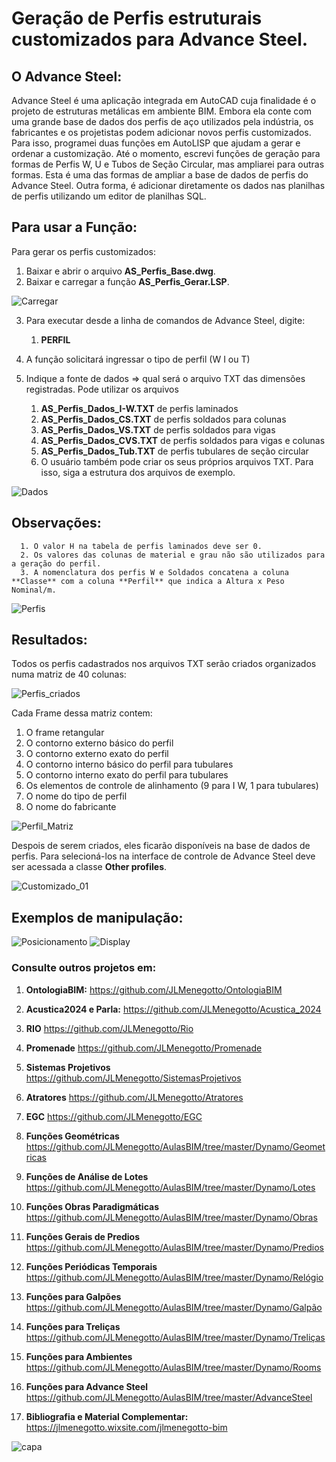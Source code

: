 # Geração de Perfis estruturais customizados para Advance Steel.

## O Advance Steel:
Advance Steel é uma aplicação integrada em AutoCAD cuja finalidade é o projeto de estruturas metálicas em ambiente BIM.
Embora ela conte com uma grande base de dados dos perfis de aço utilizados pela indústria, os fabricantes e os projetistas podem 
adicionar novos perfis customizados. Para isso, programei duas funções em AutoLISP que ajudam a gerar e ordenar a customização.
Até o momento, escrevi funções de geração para formas de Perfis W, U e Tubos de Seção Circular, mas ampliarei para outras formas. 
Esta é uma das formas de ampliar a base de dados de perfis do Advance Steel. Outra forma, é adicionar diretamente os dados 
nas planilhas de perfis utilizando um editor de planilhas SQL.

## Para usar a Função:
Para gerar os perfis customizados:

1. Baixar e abrir o arquivo   **AS_Perfis_Base.dwg**.
2. Baixar e carregar a função **AS_Perfis_Gerar.LSP**.
   
![Carregar](https://github.com/JLMenegotto/AulasBIM/assets/9437020/eca90b1a-1cb8-46f2-9723-9bd8363a8ccd)

3. Para executar desde a linha de comandos de Advance Steel, digite:
      1. **PERFIL**
         
4. A função solicitará ingressar o tipo de perfil (W I ou T)
5. Indique a fonte de dados => qual será o arquivo TXT das dimensões registradas.
   Pode utilizar os arquivos
     1. **AS_Perfis_Dados_I-W.TXT** de perfis laminados
     2. **AS_Perfis_Dados_CS.TXT**  de perfis soldados para colunas
     3. **AS_Perfis_Dados_VS.TXT**  de perfis soldados para vigas
     4. **AS_Perfis_Dados_CVS.TXT** de perfis soldados para vigas e colunas 
     5. **AS_Perfis_Dados_Tub.TXT** de perfis tubulares de seção circular
     6. O usuário também pode criar os seus próprios arquivos TXT. Para isso, siga a estrutura dos arquivos de exemplo. 

![Dados](https://github.com/JLMenegotto/AulasBIM/assets/9437020/91f4e98f-6b04-498f-9baa-fddf7ba9eeb6)

## Observações:
      1. O valor H na tabela de perfis laminados deve ser 0. 
      2. Os valores das colunas de material e grau não são utilizados para a geração do perfil.
      3. A nomenclatura dos perfis W e Soldados concatena a coluna **Classe** com a coluna **Perfil** que indica a Altura x Peso Nominal/m.

![Perfis](https://github.com/JLMenegotto/AulasBIM/assets/9437020/7d3b8544-b4d3-4ac7-9e7f-d729d9d43ab8)

## Resultados:
Todos os perfis cadastrados nos arquivos TXT serão criados organizados numa matriz de 40 colunas: 

![Perfis_criados](https://github.com/JLMenegotto/AulasBIM/assets/9437020/7bcc816d-9b52-44bd-902d-df1451759dcc)

Cada Frame dessa matriz contem:

 1. O frame retangular
 2. O contorno externo básico do perfil
 3. O contorno externo exato do perfil
 4. O contorno interno básico do perfil para tubulares
 5. O contorno interno exato do perfil para tubulares
 6. Os elementos de controle de alinhamento (9 para I W, 1 para tubulares)
 7. O nome do tipo de perfil
 8. O nome do fabricante 

![Perfil_Matriz](https://github.com/JLMenegotto/AulasBIM/assets/9437020/b36e6026-9368-4e61-86e4-510b3b2aaf49)

Despois de serem criados, eles ficarão disponíveis na base de dados de perfis. 
Para selecioná-los na interface de controle de Advance Steel deve ser acessada a classe **Other profiles**.

![Customizado_01](https://github.com/JLMenegotto/AulasBIM/assets/9437020/e560c753-6c1b-49bd-84cc-c17f1eb77144)

## Exemplos de manipulação:

![Posicionamento](https://github.com/JLMenegotto/AulasBIM/assets/9437020/952b3069-d0cd-41d7-b8a7-a0c3dc976a03)
![Display](https://github.com/JLMenegotto/AulasBIM/assets/9437020/b1892d25-b9e8-4653-850e-af123a5e5e37)

### Consulte outros projetos em:
  
   1. **OntologiaBIM:**         https://github.com/JLMenegotto/OntologiaBIM
   2. **Acustica2024 e Parla:** https://github.com/JLMenegotto/Acustica_2024
   3. **RIO**                   https://github.com/JLMenegotto/Rio
   4. **Promenade**             https://github.com/JLMenegotto/Promenade
   5. **Sistemas Projetivos**   https://github.com/JLMenegotto/SistemasProjetivos
   6. **Atratores**             https://github.com/JLMenegotto/Atratores
   7. **EGC**                   https://github.com/JLMenegotto/EGC

   8. **Funções Geométricas**          https://github.com/JLMenegotto/AulasBIM/tree/master/Dynamo/Geometricas
   9. **Funções de Análise de Lotes**  https://github.com/JLMenegotto/AulasBIM/tree/master/Dynamo/Lotes
  10. **Funções Obras Paradigmáticas** https://github.com/JLMenegotto/AulasBIM/tree/master/Dynamo/Obras
  11. **Funções Gerais de Predios**    https://github.com/JLMenegotto/AulasBIM/tree/master/Dynamo/Predios
  12. **Funções Periódicas Temporais** https://github.com/JLMenegotto/AulasBIM/tree/master/Dynamo/Relógio
  13. **Funções para Galpões**         https://github.com/JLMenegotto/AulasBIM/tree/master/Dynamo/Galpão
  14. **Funções para Treliças**        https://github.com/JLMenegotto/AulasBIM/tree/master/Dynamo/Treliças
  15. **Funções para Ambientes**       https://github.com/JLMenegotto/AulasBIM/tree/master/Dynamo/Rooms
  16. **Funções para Advance Steel**   https://github.com/JLMenegotto/AulasBIM/tree/master/AdvanceSteel
      
  17. **Bibliografia e Material Complementar:** https://jlmenegotto.wixsite.com/jlmenegotto-bim

![capa](https://github.com/JLMenegotto/AulasBIM/assets/9437020/b6f1b49d-24e5-4588-b52f-d93869d3784b)


